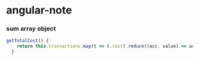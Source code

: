 # angular-note

### sum array object
``` js
getTotalCost() {
    return this.transactions.map(t => t.cost).reduce((acc, value) => acc + value, 0);
  }
```
